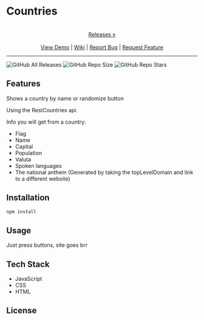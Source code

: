 # Countries

<p align="center">
  <p align="center">
    <br />
    <a href="https://github.com/RowanPl/Countries/releases/">Releases &#187;</a>
    <br />
    <br />
    <a href="https://github.com/RowanPl/Countries">View Demo</a> |
    <a href="https://github.com/RowanPl/Countries/wiki">Wiki</a> |
    <a href="https://github.com/RowanPl/Countries/issues">Report Bug</a> |
    <a href="https://github.com/RowanPl/Countries/issues">Request Feature</a>
  </p>
</p>


-------------
![GitHub All Releases](https://img.shields.io/github/downloads/RowanPl/Countries/total?style=for-the-badge)
![GitHub Repo Size](https://img.shields.io/github/repo-size/RowanPl/Countries?style=for-the-badge)
![GitHub Repo Stars](https://img.shields.io/github/stars/RowanPl/Countries?style=for-the-badge)


## Features

Shows a country by name or randomize button

Using the RestCountries api.

Info you will get from a country:
- Flag
- Name
- Capital
- Population
- Valuta
- Spoken languages
- The national anthem (Generated by taking the topLevelDomain and link to a different website)


## Installation

```cmd
npm install
```

## Usage

Just press buttons, site goes brr

## Tech Stack

 - JavaScript
 - CSS
 - HTML

## License



<!--This file was generated via https://github.com/ScorchChamp/README.md-generator Credits to: ScorchChamp-->
